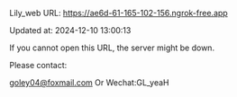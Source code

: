 Lily_web URL: https://ae6d-61-165-102-156.ngrok-free.app

Updated at: 2024-12-10 13:00:13

If you cannot open this URL, the server might be down.

Please contact: 

goley04@foxmail.com Or Wechat:GL_yeaH